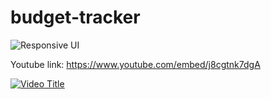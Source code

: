 # budget-tracker
![Responsive UI](https://github.com/manish-jsx/budget-tracker/assets/139921211/35e1eed4-e050-4614-b59f-ef3c7b8df350)

Youtube link: https://www.youtube.com/embed/j8cgtnk7dgA


[![Video Title](https://img.youtube.com/vi/j8cgtnk7dgA/0.jpg)](https://www.youtube.com/watch?v=j8cgtnk7dgA)
